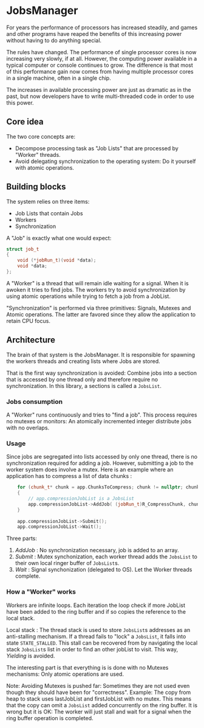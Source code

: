 # JobsManager

For years the performance of processors has increased steadily, and games and other programs have reaped the benefits of this increasing power without having to do anything special.

The rules have changed. The performance of single processor cores is now increasing very slowly, if at all. However, the computing power available in a typical computer or console continues to grow. The difference is that most of this performance gain now comes from having multiple processor cores in a single machine, often in a single chip.

The increases in available processing power are just as dramatic as in the past, but now developers have to write multi-threaded code in order to use this power.

## Core idea

The two core concepts are:

- Decompose processing task as "Job Lists" that are processed by "Worker" threads.
- Avoid delegating synchronization to the operating system: Do it yourself with atomic operations.

## Building blocks

The system relies on three items:

- Job Lists that contain Jobs
- Workers
- Synchronization

A "Job" is exactly what one would expect:

```cpp
struct job_t
{
    void (*jobRun_t)(void *data);
    void *data;
};
```

A "Worker" is a thread that will remain idle waiting for a signal. When it is awoken it tries to find jobs. The workers try to avoid synchronization by using atomic operations while trying to fetch a job from a JobList.

"Synchronization" is performed via three primitives: Signals, Mutexes and Atomic operations. The latter are favored since they allow the application to retain CPU focus. 

## Architecture

The brain of that system is the JobsManager. It is responsible for spawning the workers threads and creating lists where Jobs are stored.

That is the first way synchronization is avoided: Combine jobs into a section that is accessed by one thread only and therefore require no synchronization. In this library, a sections is called a `JobsList`.

### Jobs consumption

A "Worker" runs continuously and tries to "find a job". This process requires no mutexes or monitors: An atomically incremented integer distribute jobs with no overlaps.

### Usage

Since jobs are segregated into lists accessed by only one thread, there is no synchronization required for adding a job. However, submitting a job to the worker system does involve a mutex. Here is an example where an application has to compress a list of data chunks :

```cpp
    for (chunk_t* chunk = app.ChunksToCompress; chunk != nullptr; chunk = chunk->next )
    {
        // app.compressionJobList is a JobsList
        app.compressionJobList->AddJob( (jobRun_t)R_CompressChunk, chunk );
    }
    
    app.compressionJobList->Submit();
    app.compressionJobList->Wait();
```
 
Three parts:

1. *AddJob* : No synchronization necessary, job is added to an array.
2. *Submit* : Mutex synchonization, each worker thread adds the `JobsList` to their own local ringer buffer of `JobsList`s.
3. *Wait*   : Signal synchonization (delegated to OS). Let the Worker threads complete.

### How a "Worker" works

Workers are infinite loops. Each iteration the loop check if more JobList have been added to the ring buffer and if so copies the reference to the local stack.

Local stack : The thread stack is used to store `JobsList`s addresses as an anti-stalling mechanism. If a thread fails to "lock" a `JobsList`, it falls into state `STATE_STALLED`. This stall can be recovered from by navigating the local stack `JobsList`s list in order to find an other jobList to visit. This way, *Yielding* is avoided.

The interesting part is that everything is is done with no Mutexes mechanisms: Only atomic operations are used.

Note: Avoiding Mutexes is pushed far: Sometimes they are not used even though they should have been for "correctness". Example: The copy from heap to stack uses lastJobList and firstJobList with no mutex. This means that the copy can omit a `JobsList` added concurrently on the ring buffer. It is wrong but it is OK: The worker will just stall and wait for a signal when the ring buffer operation is completed.

